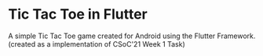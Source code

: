 # Tic Tac Toe in Flutter

A simple Tic Tac Toe game created for Android using the Flutter Framework. (created as a implementation of CSoC'21 Week 1 Task)


